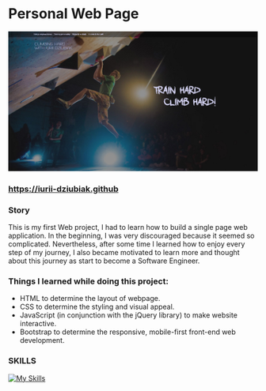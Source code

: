 # Personal Web Page

![](readme_image.PNG)

### https://iurii-dziubiak.github

### Story
This is my first Web project, I had to learn how to build a single page web application. 
In the beginning, I was very discouraged because it seemed so complicated. 
Nevertheless, after some time I learned how to enjoy every step of my journey, 
I also became motivated to learn more and thought about this journey as start to become a Software Engineer.

### Things I learned while doing this project:
- HTML to determine the layout of webpage.
- CSS to determine the styling and visual appeal.
- JavaScript (in conjunction with the jQuery library) to make website interactive.
- Bootstrap to determine the responsive, mobile-first front-end web development.

### SKILLS
[![My Skills](https://skills.thijs.gg/icons?i=js,jquery,bootstrap,html,css,git&theme=light)](https://skills.thijs.gg)
